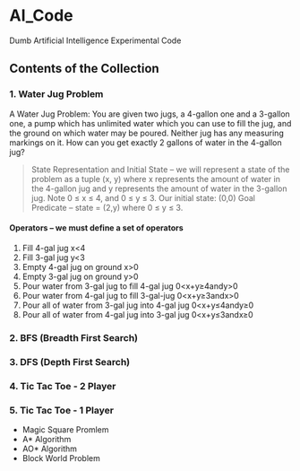# AI_Code
Dumb Artificial Intelligence Experimental Code

## Contents of the Collection

### 1. Water Jug Problem
A Water Jug Problem: You are given two jugs, a 4-gallon one and a 3-gallon one, a pump which has unlimited water which you can use to fill the jug, and the ground on which water may be poured. Neither jug has any measuring markings on it. How can you get exactly 2 gallons of water in the 4-gallon jug?
> State Representation and Initial State – we will represent a state of the problem as a tuple (x, y) where x represents the amount of water in the 4-gallon jug and y represents the amount of water in the 3-gallon jug. Note 0 ≤ x ≤ 4, and 0 ≤ y ≤ 3. Our initial state: (0,0)
> Goal Predicate – state = (2,y) where 0 ≤ y ≤ 3.

#### Operators – we must define a set of operators
1. Fill 4-gal jug x<4
2. Fill 3-gal jug y<3
3. Empty 4-gal jug on ground x>0
4. Empty 3-gal jug on ground y>0
5. Pour water from 3-gal jug to fill 4-gal jug 0<x+y≥4andy>0
6. Pour water from 4-gal jug to fill 3-gal-jug 0<x+y≥3andx>0
7. Pour all of water from 3-gal jug into 4-gal jug 0<x+y≤4andy≥0
8. Pour all of water from 4-gal jug into 3-gal jug 0<x+y≤3andx≥0

### 2. BFS (Breadth First Search)
### 3. DFS (Depth First Search)
### 4. Tic Tac Toe - 2 Player
### 5. Tic Tac Toe - 1 Player

- Magic Square Promlem
- A* Algorithm
- AO* Algorithm
- Block World Problem
